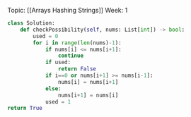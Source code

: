 
Topic: [[Arrays Hashing Strings]]
Week: 1
```python
class Solution:
	def checkPossibility(self, nums: List[int]) -> bool:
		used = 0
		for i in range(len(nums)-1):
			if nums[i] <= nums[i+1]:
				continue
			if used:
				return False
			if i==0 or nums[i+1] >= nums[i-1]:
				nums[i] = nums[i+1]
			else:
				nums[i+1] = nums[i]
			used = 1
return True
```
